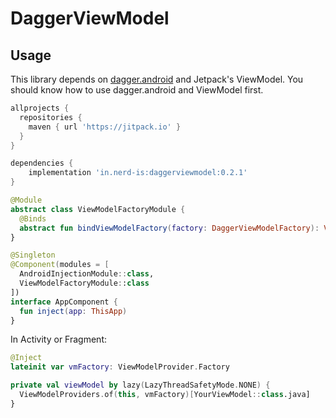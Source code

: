 # DaggerViewModel

## Usage

This library depends on [dagger.android](https://github.com/google/dagger) and Jetpack's ViewModel. You should know how to use dagger.android and ViewModel first.

```groovy
allprojects {
  repositories {
    maven { url 'https://jitpack.io' }
  }
}

dependencies {
    implementation 'in.nerd-is:daggerviewmodel:0.2.1'
}
```

```kotlin
@Module
abstract class ViewModelFactoryModule {
  @Binds
  abstract fun bindViewModelFactory(factory: DaggerViewModelFactory): ViewModelProvider.Factory
}
```

```kotlin
@Singleton
@Component(modules = [
  AndroidInjectionModule::class,
  ViewModelFactoryModule::class
])
interface AppComponent {
  fun inject(app: ThisApp)
}
```

In Activity or Fragment:
```kotlin
@Inject
lateinit var vmFactory: ViewModelProvider.Factory

private val viewModel by lazy(LazyThreadSafetyMode.NONE) {
  ViewModelProviders.of(this, vmFactory)[YourViewModel::class.java]
}
```
